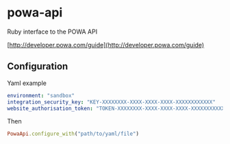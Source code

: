 powa-api
========

Ruby interface to the POWA API

[http://developer.powa.com/guide](http://developer.powa.com/guide)

Configuration
-------------

Yaml example

```yaml
environment: "sandbox"
integration_security_key: "KEY-XXXXXXXX-XXXX-XXXX-XXXX-XXXXXXXXXXXX"
website_authorisation_token: "TOKEN-XXXXXXXX-XXXX-XXXX-XXXX-XXXXXXXXXXXX"
```

Then
```ruby
PowaApi.configure_with("path/to/yaml/file")
```